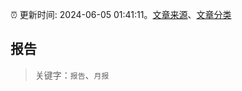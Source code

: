 :alarm_clock: 更新时间: 2024-06-05 01:41:11。[文章来源](/README.md)、[文章分类](/TAGS.md)

## 报告


> 关键字：`报告`、`月报`



